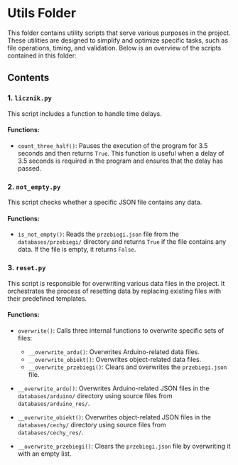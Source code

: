 # Utils Folder

This folder contains utility scripts that serve various purposes in the project. These utilities are designed to simplify and optimize specific tasks, such as file operations, timing, and validation. Below is an overview of the scripts contained in this folder:

## Contents

### 1. `licznik.py`
This script includes a function to handle time delays.

#### Functions:
- `count_three_half()`: Pauses the execution of the program for 3.5 seconds and then returns `True`. This function is useful when a delay of 3.5 seconds is required in the program and ensures that the delay has passed.

### 2. `not_empty.py`
This script checks whether a specific JSON file contains any data.

#### Functions:
- `is_not_empty()`: Reads the `przebiegi.json` file from the `databases/przebiegi/` directory and returns `True` if the file contains any data. If the file is empty, it returns `False`.

### 3. `reset.py`
This script is responsible for overwriting various data files in the project. It orchestrates the process of resetting data by replacing existing files with their predefined templates.

#### Functions:
- `overwrite()`: Calls three internal functions to overwrite specific sets of files:
  - `__overwrite_ardu()`: Overwrites Arduino-related data files.
  - `__overwrite_obiekt()`: Overwrites object-related data files.
  - `__overwrite_przebiegi()`: Clears and overwrites the `przebiegi.json` file.

- `__overwrite_ardu()`: Overwrites Arduino-related JSON files in the `databases/arduino/` directory using source files from `databases/arduino_res/`.

- `__overwrite_obiekt()`: Overwrites object-related JSON files in the `databases/cechy/` directory using source files from `databases/cechy_res/`.

- `__overwrite_przebiegi()`: Clears the `przebiegi.json` file by overwriting it with an empty list.

